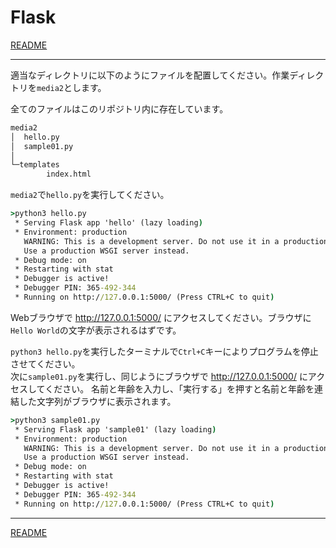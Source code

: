 # Flask

[README](../README.md)

---

適当なディレクトリに以下のようにファイルを配置してください。作業ディレクトリを`media2`とします。

全てのファイルはこのリポジトリ内に存在しています。

```cmd
media2
│  hello.py
│  sample01.py
│
└─templates
        index.html
```

`media2`で`hello.py`を実行してください。

```cmd
>python3 hello.py
 * Serving Flask app 'hello' (lazy loading)
 * Environment: production
   WARNING: This is a development server. Do not use it in a production deployment.
   Use a production WSGI server instead.
 * Debug mode: on
 * Restarting with stat
 * Debugger is active!
 * Debugger PIN: 365-492-344
 * Running on http://127.0.0.1:5000/ (Press CTRL+C to quit)
```

Webブラウザで http://127.0.0.1:5000/ にアクセスしてください。ブラウザに`Hello World`の文字が表示されるはずです。

`python3 hello.py`を実行したターミナルで`Ctrl+C`キーによりプログラムを停止させてください。  
次に`sample01.py`を実行し、同じようにブラウザで http://127.0.0.1:5000/ にアクセスしてください。
名前と年齢を入力し、「実行する」を押すと名前と年齢を連結した文字列がブラウザに表示されます。

```cmd
>python3 sample01.py
 * Serving Flask app 'sample01' (lazy loading)
 * Environment: production
   WARNING: This is a development server. Do not use it in a production deployment.
   Use a production WSGI server instead.
 * Debug mode: on
 * Restarting with stat
 * Debugger is active!
 * Debugger PIN: 365-492-344
 * Running on http://127.0.0.1:5000/ (Press CTRL+C to quit)
```

---

[README](../README.md)
